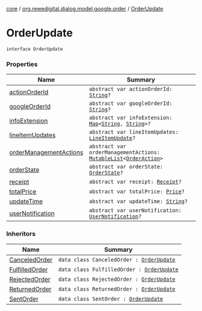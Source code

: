 [core](../../index.md) / [org.rewedigital.dialog.model.google.order](../index.md) / [OrderUpdate](./index.md)

# OrderUpdate

`interface OrderUpdate`

### Properties

| Name | Summary |
|---|---|
| [actionOrderId](action-order-id.md) | `abstract var actionOrderId: `[`String`](https://kotlinlang.org/api/latest/jvm/stdlib/kotlin/-string/index.html)`?` |
| [googleOrderId](google-order-id.md) | `abstract var googleOrderId: `[`String`](https://kotlinlang.org/api/latest/jvm/stdlib/kotlin/-string/index.html)`?` |
| [infoExtension](info-extension.md) | `abstract var infoExtension: `[`Map`](https://kotlinlang.org/api/latest/jvm/stdlib/kotlin.collections/-map/index.html)`<`[`String`](https://kotlinlang.org/api/latest/jvm/stdlib/kotlin/-string/index.html)`, `[`String`](https://kotlinlang.org/api/latest/jvm/stdlib/kotlin/-string/index.html)`>?` |
| [lineItemUpdates](line-item-updates.md) | `abstract var lineItemUpdates: `[`LineItemUpdate`](../-line-item-update/index.md)`?` |
| [orderManagementActions](order-management-actions.md) | `abstract var orderManagementActions: `[`MutableList`](https://kotlinlang.org/api/latest/jvm/stdlib/kotlin.collections/-mutable-list/index.html)`<`[`OrderAction`](../-order-action/index.md)`>` |
| [orderState](order-state.md) | `abstract var orderState: `[`OrderState`](../-order-state/index.md)`?` |
| [receipt](receipt.md) | `abstract var receipt: `[`Receipt`](../-receipt/index.md)`?` |
| [totalPrice](total-price.md) | `abstract var totalPrice: `[`Price`](../-price/index.md)`?` |
| [updateTime](update-time.md) | `abstract var updateTime: `[`String`](https://kotlinlang.org/api/latest/jvm/stdlib/kotlin/-string/index.html)`?` |
| [userNotification](user-notification.md) | `abstract var userNotification: `[`UserNotification`](../-user-notification/index.md)`?` |

### Inheritors

| Name | Summary |
|---|---|
| [CanceledOrder](../-canceled-order/index.md) | `data class CanceledOrder : `[`OrderUpdate`](./index.md) |
| [FulfilledOrder](../-fulfilled-order/index.md) | `data class FulfilledOrder : `[`OrderUpdate`](./index.md) |
| [RejectedOrder](../-rejected-order/index.md) | `data class RejectedOrder : `[`OrderUpdate`](./index.md) |
| [ReturnedOrder](../-returned-order/index.md) | `data class ReturnedOrder : `[`OrderUpdate`](./index.md) |
| [SentOrder](../-sent-order/index.md) | `data class SentOrder : `[`OrderUpdate`](./index.md) |
